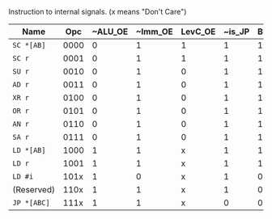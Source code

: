 Instruction to internal signals. (x means "Don't Care")

|      Name       | Opc  | ~ALU_OE | ~Imm_OE | LevC_OE | ~is_JP | BUS_EN | Memmode | ALU_~Eb | ~Stack_LE | I0a | I1a | I2a | I3a | Mem_R |
| --------------- | ---- | ------- | ------- | -------- | ------ | ------ | ------- | ------- | --------- | --- | --- | --- | --- | ----- |
| ```SC *[AB]```  | 0000 | 0       | 1       | 1        | 1      | 1      | 1       | 1       | 1         | x   | x   | x   | x   | 0     |
| ```SC r```      | 0001 | 0       | 1       | 1        | 1      | 1      | 0       | 1       | 1         | x   | x   | x   | x   | 0     |
| ```SU r```      | 0010 | 0       | 1       | 0        | 1      | 1      | 0       | 0       | 1         | 1   | 1   | 0   | 0   | 0     |
| ```AD r```      | 0011 | 0       | 1       | 0        | 1      | 1      | 0       | 0       | 1         | 0   | 0   | 1   | 1   | 0     |
| ```XR r```      | 0100 | 0       | 1       | 0        | 1      | 1      | 0       | 1       | 1         | 0   | 1   | 1   | 0   | 0     |
| ```OR r```      | 0101 | 0       | 1       | 0        | 1      | 1      | 0       | 1       | 1         | 0   | 1   | 1   | 1   | 0     |
| ```AN r```      | 0110 | 0       | 1       | 0        | 1      | 1      | 0       | 1       | 1         | 0   | 0   | 0   | 1   | 0     |
| ```SA r```      | 0111 | 0       | 1       | 0        | 1      | 1      | 0       | 1       | 1         | 0   | 1   | 0   | 1   | 0     |
| ```LD *[AB]```  | 1000 | 1       | 1       | x        | 1      | 1      | 1       | x       | 0         | x   | x   | x   | x   | 1     |
| ```LD r```      | 1001 | 1       | 1       | x        | 1      | 1      | 0       | x       | 0         | x   | x   | x   | x   | 1     |
| ```LD #i```     | 101x | 1       | 0       | x        | 1      | 0      | 0       | x       | 0         | x   | x   | x   | x   | 0     |
| (Reserved)      | 110x | 1       | 1       | x        | 1      | 0      | 0       | x       | 0         | x   | x   | x   | x   | 0     |
| ```JP *[ABC]``` | 111x | 1       | 1       | x        | 0      | 0      | 0       | x       | 1         | x   | x   | x   | x   | 0     |